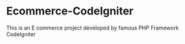 # Ecommerce-CodeIgniter
This is an E commerce project developed by famous PHP Framework CodeIgniter  
